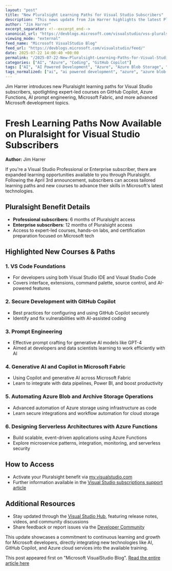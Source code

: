 ```yaml
---
layout: "post"
title: "New Pluralsight Learning Paths for Visual Studio Subscribers"
description: "This news update from Jim Harrer highlights the latest Pluralsight courses and exclusive learning paths now available to Visual Studio Professional and Enterprise subscribers. Featured courses cover a wide range of Microsoft developer tools and practices, including GitHub Copilot, Azure Functions, prompt engineering for AI, Microsoft Fabric integration, and secure cloud automation."
author: "Jim Harrer"
excerpt_separator: <!--excerpt_end-->
canonical_url: "https://devblogs.microsoft.com/visualstudio/vss-pluralsight-2025-2/"
viewing_mode: "external"
feed_name: "Microsoft VisualStudio Blog"
feed_url: "https://devblogs.microsoft.com/visualstudio/feed/"
date: 2025-07-22 14:00:40 +00:00
permalink: "/2025-07-22-New-Pluralsight-Learning-Paths-for-Visual-Studio-Subscribers.html"
categories: ["AI", "Azure", "Coding", "GitHub Copilot"]
tags: ["AI", "AI Powered Development", "Azure", "Azure Blob Storage", "Azure Functions", "Cloud Automation", "Coding", "Data Pipelines", "Generative AI", "GitHub Copilot", "IaC", "Learning Benefits", "Microservices", "Microsoft Fabric", "News", "Pluralsight", "Power BI", "Prompt Engineering", "Serverless", "Visual Studio Subscriptions", "VS", "VS Code"]
tags_normalized: ["ai", "ai powered development", "azure", "azure blob storage", "azure functions", "cloud automation", "coding", "data pipelines", "generative ai", "github copilot", "iac", "learning benefits", "microservices", "microsoft fabric", "news", "pluralsight", "power bi", "prompt engineering", "serverless", "visual studio subscriptions", "vs", "vs code"]
---
```


Jim Harrer introduces new Pluralsight learning paths for Visual Studio subscribers, spotlighting expert-led courses on GitHub Copilot, Azure Functions, AI prompt engineering, Microsoft Fabric, and more advanced Microsoft development topics.<!--excerpt_end-->

# Fresh Learning Paths Now Available on Pluralsight for Visual Studio Subscribers

**Author:** Jim Harrer

If you're a Visual Studio Professional or Enterprise subscriber, there are expanded learning opportunities available to you through Pluralsight. Following the April 3rd announcement, subscribers can access tailored learning paths and new courses to advance their skills in Microsoft's latest technologies.

## Pluralsight Benefit Details

- **Professional subscribers**: 6 months of Pluralsight access
- **Enterprise subscribers**: 12 months of Pluralsight access
- Access to expert-led courses, hands-on labs, and certification preparation focused on Microsoft tech

## Highlighted New Courses & Paths

### 1. VS Code Foundations

- For developers using both Visual Studio IDE and Visual Studio Code
- Covers interface, extensions, command palette, source control, and AI-powered features

### 2. Secure Development with GitHub Copilot

- Best practices for configuring and using GitHub Copilot securely
- Identify and fix vulnerabilities with AI-assisted coding

### 3. Prompt Engineering

- Effective prompt crafting for generative AI models like GPT-4
- Aimed at developers and data scientists learning to work efficiently with AI

### 4. Generative AI and Copilot in Microsoft Fabric

- Using Copilot and generative AI across Microsoft Fabric
- Learn to integrate with data pipelines, Power BI, and boost productivity

### 5. Automating Azure Blob and Archive Storage Operations

- Advanced automation of Azure storage using infrastructure as code
- Learn secure integrations and workflow automation for cloud storage

### 6. Designing Serverless Architectures with Azure Functions

- Build scalable, event-driven applications using Azure Functions
- Explore microservice patterns, integration, monitoring, and serverless security

## How to Access

- Activate your Pluralsight benefit via [my.visualstudio.com](https://my.visualstudio.com)
- Further information available in the [Visual Studio subscriptions support article](https://learn.microsoft.com/visualstudio/subscriptions/vs-pluralsight)

## Additional Resources

- Stay updated through the [Visual Studio Hub](https://visualstudio.microsoft.com/hub), featuring release notes, videos, and community discussions
- Share feedback or report issues via the [Developer Community](https://developercommunity.visualstudio.com/)

This update showcases a commitment to continuous learning and growth for Microsoft developers, directly integrating new technologies like AI, GitHub Copilot, and Azure cloud services into the available training.

This post appeared first on "Microsoft VisualStudio Blog". [Read the entire article here](https://devblogs.microsoft.com/visualstudio/vss-pluralsight-2025-2/)
